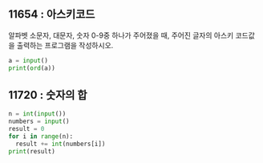 ## 11654 : 아스키코드
알파벳 소문자, 대문자, 숫자 0-9중 하나가 주어졌을 때, 주어진 글자의 아스키 코드값을 출력하는 프로그램을 작성하시오.
```python
a = input()
print(ord(a))
```

## 11720 : 숫자의 합
```python
n = int(input())
numbers = input()
result = 0
for i in range(n):
  result += int(numbers[i])
print(result)
```
